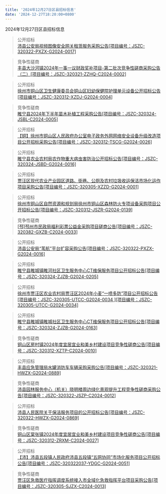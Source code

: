 ```yaml
---
title: '2024年12月27日区县招标信息'
date: '2024-12-27T18:20:00+0800'
---
```

2024年12月27日区县招标信息
<!--more-->
>公开招标<br>
>[沛县公安局视频图像安全网关租赁服务采购公告[项目编号：JSZC-320322-PXZX-G2024-0017]](http://czj.xz.gov.cn/Home/HomeDetails?type=0&articleid=e8723cca-6008-474d-8676-f44c1c38a086)

>竞争性磋商<br>
>[丰县大沙河镇2024年一事一议财政奖补项目-第二批次竞争性磋商采购公告（二）[项目编号：JSZC-320321-ZZHQ-C2024-0002]](http://czj.xz.gov.cn/Home/HomeDetails?type=0&articleid=fd984b77-baa6-4369-9d6a-a600757957c3)

>公开招标<br>
>[徐州市铜山区卫生健康委员会铜山区妇幼保健院护理单元设备公开招标公告[项目编号：JSZC-320312-XZDJ-G2024-0004]](http://czj.xz.gov.cn/Home/HomeDetails?type=0&articleid=166dc020-f3e7-495a-9c66-7db7a9f543e7)

>竞争性磋商<br>
>[睢宁县2024年下半年苗木补植工程采购公告[项目编号：JSZC-320324-JSBL-C2024-0005]](http://czj.xz.gov.cn/Home/HomeDetails?type=0&articleid=f65ae57e-0e0b-4a18-a312-6a589b9df9d1)

>公开招标<br>
>[【铜】徐州市铜山区人民政府办公室电子政务外网网络安全设备升级改造项目公开招标采购公告[项目编号：JSZC-320312-TSCG-G2024-0026]](http://czj.xz.gov.cn/Home/HomeDetails?type=0&articleid=ba7f0391-d572-44ba-8e0b-6710bc9c1a09)

>公开招标<br>
>[睢宁县农业农村局农作物重大病虫害防治公开招标公告[项目编号：JSZC-320324-JSBD-G2024-0016]](http://czj.xz.gov.cn/Home/HomeDetails?type=0&articleid=4604cd86-7c26-4cf7-946e-582b3b5a0fa4)

>公开招标<br>
>[贾汪区现代农业产业园区道路、街巷、公厕及农村垃圾收运保洁市场化运作项目采购公告[项目编号：JSZC-320305-XZZD-G2024-0001]](http://czj.xz.gov.cn/Home/HomeDetails?type=0&articleid=6d76dac7-44d5-4410-98ea-005963aaa767)

>公开招标<br>
>[徐州市铜山区自然资源和规划局徐州市铜山区森林防火专项设备采购项目公开招标公告[项目编号：JSZC-320312-JSZR-G2024-0139]](http://czj.xz.gov.cn/Home/HomeDetails?type=0&articleid=47d861ac-7632-4533-b09d-241093ca727b)

>竞争性磋商<br>
>[[邳]邳州市民政局福利彩票公益金采购项目磋商公告[项目编号：JSZC-320382-GXZB-C2024-0033]](http://czj.xz.gov.cn/Home/HomeDetails?type=0&articleid=0d863431-8158-4868-b296-113bc0e09855)

>公开招标<br>
>[沛县公安局“苇航”平台扩容采购公告[项目编号：JSZC-320322-PXZX-G2024-0016]](http://czj.xz.gov.cn/Home/HomeDetails?type=0&articleid=cff9354c-628c-46ee-8c89-b5c284d5dddf)

>公开招标<br>
>[睢宁县睢城镇睢河社区卫生服务中心CT维保服务项目公开招标公告[项目编号：JSZC-320324-ZJZB-G2024-0205]](http://czj.xz.gov.cn/Home/HomeDetails?type=0&articleid=06eb73db-9622-4621-a471-3553dc9638fd)

>公开招标<br>
>[徐州市贾汪区农业农村局贾汪区2024年小麦“一喷多防”项目公开招标公告[项目编号：JSZC-320305-UTCC-G2024-0034 ][项目编号：JSZC-320305-UTCC-G2024-0034]](http://czj.xz.gov.cn/Home/HomeDetails?type=0&articleid=f79959cc-b01d-4ff9-9d55-37ea9c3bc3d9)

>公开招标<br>
>[睢宁县睢城镇睢城社区卫生服务中心CT维保服务项目公开招标公告[项目编号：JSZC-320324-ZJZB-G2024-0163]](http://czj.xz.gov.cn/Home/HomeDetails?type=0&articleid=f61775d2-1db1-4e53-a8a8-e3f6b63aab48)

>竞争性磋商<br>
>[铜山区房村镇2024年度宜居宜业和美乡村建设项目竞争性磋商公告[项目编号：JSZC-320312-XZTP-C2024-0010]](http://czj.xz.gov.cn/Home/HomeDetails?type=0&articleid=85cf3bde-d9bb-49ab-a234-721a3784571c)

>公开招标<br>
>[丰县应急管理局水罐消防车车辆采购采购公告[项目编号：JSZC-320321-HWZX-G2024-0889]](http://czj.xz.gov.cn/Home/HomeDetails?type=0&articleid=3b6732d1-0f3c-457a-8276-901ac4a38cc5)

>竞争性磋商<br>
>[沛县园林服务中心（机关）晓明楼周边绿化景观提升工程竞争性磋商采购公告[项目编号：JSZC-320322-JSZP-C2024-0012]](http://czj.xz.gov.cn/Home/HomeDetails?type=0&articleid=baf787c1-6902-49f5-813b-2dcf4f61186a)

>公开招标<br>
>[沛县人民医院关于保洁服务项目的公开招标公告[项目编号：JSZC-320322-HWZX-G2024-0869]](http://czj.xz.gov.cn/Home/HomeDetails?type=0&articleid=4af7e174-6fc7-4180-b502-a0c9062d0d9c)

>竞争性磋商<br>
>[铜山区棠张镇2024年度宜居宜业和美乡村建设项目竞争性磋商公告[项目编号：JSZC-320312-ZRXM-C2024-0027]](http://czj.xz.gov.cn/Home/HomeDetails?type=0&articleid=51d008d7-8849-43ef-86f8-5ef8d4edb5bf)

>公开招标<br>
>[【沛】沛县五段镇人民政府沛县五段镇“五网协同”市场化服务项目公开招标公告[项目编号：JSZC-320322037-YDGC-G2024-0051]](http://czj.xz.gov.cn/Home/HomeDetails?type=0&articleid=0cfe3066-49bb-40d8-92ed-b2b4e716496c)

>竞争性磋商<br>
>[贾汪区急救医疗指挥调度系统接入市全域化急救指挥平台项目采购公告[项目编号：JSZC-320305-SJZX-C2024-0013]](http://czj.xz.gov.cn/Home/HomeDetails?type=0&articleid=28ae8dd2-696d-4537-8c81-902076ee5c37)

